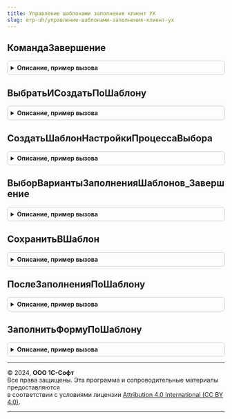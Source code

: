 ```yaml
---
title: Управление шаблонами заполнения клиент УХ
slug: erp-uh/управление-шаблонами-заполнения-клиент-ух
---
```



## КомандаЗавершение
<details style="margin: 1em 0; padding: 0.5em; border: 1px solid #ccc; border-radius: 6px;">

<summary style="font-weight: bold; cursor: pointer;">Описание, пример вызова</summary>

```bsl
// Модуль предназначен для реализации фукнциональности механизма шаблонов
// заполнения контексте клиентского кода.
////////////////////////////////////////////////////////////////////////////////

Функция КомандаЗавершение(ВыбранноеЗначение, ДопПараметр) Экспорт
```

Пример вызова
```bsl
Результат = УправлениеШаблонамиЗаполненияКлиентУХ.КомандаЗавершение(ВыбранноеЗначение, ДопПараметр) 
```
</details>

## ВыбратьИСоздатьПоШаблону
<details style="margin: 1em 0; padding: 0.5em; border: 1px solid #ccc; border-radius: 6px;">

<summary style="font-weight: bold; cursor: pointer;">Описание, пример вызова</summary>

```bsl

// По эталонному элементу ЭталонныйЭлементВход (например, пустая ссылка на справочник)
// выбирает шаблон и создает новый элемент по шаблону.
Функция ВыбратьИСоздатьПоШаблону(ЭталонныйЭлементВход) Экспорт
```

Пример вызова
```bsl
Результат = УправлениеШаблонамиЗаполненияКлиентУХ.ВыбратьИСоздатьПоШаблону(ЭталонныйЭлементВход) 
```
</details>

## СоздатьШаблонНастройкиПроцессаВыбора
<details style="margin: 1em 0; padding: 0.5em; border: 1px solid #ccc; border-radius: 6px;">

<summary style="font-weight: bold; cursor: pointer;">Описание, пример вызова</summary>

```bsl

// Создаёт новый шаблон заполнения для справочника НастройкаВыбораВход,
// выставляя наименование шаблона НаименованиеВход.
Процедура СоздатьШаблонНастройкиПроцессаВыбора(НастройкаВыбораВход, ВариантЗаполненияВход, НаименованиеВход) Экспорт
```

Пример вызова
```bsl
УправлениеШаблонамиЗаполненияКлиентУХ.СоздатьШаблонНастройкиПроцессаВыбора(НастройкаВыбораВход, ВариантЗаполненияВход, НаименованиеВход));
```
</details>

## ВыборВариантыЗаполненияШаблонов_Завершение
<details style="margin: 1em 0; padding: 0.5em; border: 1px solid #ccc; border-radius: 6px;">

<summary style="font-weight: bold; cursor: pointer;">Описание, пример вызова</summary>

```bsl

Процедура ВыборВариантыЗаполненияШаблонов_Завершение(Результат, ДополнительныеПараметры) Экспорт
```

Пример вызова
```bsl
УправлениеШаблонамиЗаполненияКлиентУХ.ВыборВариантыЗаполненияШаблонов_Завершение(Результат, ДополнительныеПараметры) 
```
</details>

## СохранитьВШаблон
<details style="margin: 1em 0; padding: 0.5em; border: 1px solid #ccc; border-radius: 6px;">

<summary style="font-weight: bold; cursor: pointer;">Описание, пример вызова</summary>

```bsl

// Сохраняет объект СсылкаНаОбъектВход в виде шаблона на форме ФормаВход.
Процедура СохранитьВШаблон(ФормаВход, СсылкаНаОбъектВход) Экспорт
```

Пример вызова
```bsl
УправлениеШаблонамиЗаполненияКлиентУХ.СохранитьВШаблон(ФормаВход, СсылкаНаОбъектВход) 
```
</details>

## ПослеЗаполненияПоШаблону
<details style="margin: 1em 0; padding: 0.5em; border: 1px solid #ccc; border-radius: 6px;">

<summary style="font-weight: bold; cursor: pointer;">Описание, пример вызова</summary>

```bsl

// Вызывается после заполнения по шаблону ШаблонВход для
// объекта с формой ФормаВход
Процедура ПослеЗаполненияПоШаблону(ФормаВход, ШаблонВход) Экспорт
```

Пример вызова
```bsl
УправлениеШаблонамиЗаполненияКлиентУХ.ПослеЗаполненияПоШаблону(ФормаВход, ШаблонВход) 
```
</details>

## ЗаполнитьФормуПоШаблону
<details style="margin: 1em 0; padding: 0.5em; border: 1px solid #ccc; border-radius: 6px;">

<summary style="font-weight: bold; cursor: pointer;">Описание, пример вызова</summary>

```bsl

// Заполняет форму ФормаВход по данным шаблона ШаблонВход.
Процедура ЗаполнитьФормуПоШаблону(ФормаВход, ШаблонВход) Экспорт
```

Пример вызова
```bsl
УправлениеШаблонамиЗаполненияКлиентУХ.ЗаполнитьФормуПоШаблону(ФормаВход, ШаблонВход) 
```
</details>

---

© 2024, **ООО 1С-Софт**  
Все права защищены. Эта программа и сопроводительные материалы предоставляются  
в соответствии с условиями лицензии [Attribution 4.0 International (CC BY 4.0)](https://creativecommons.org/licenses/by/4.0/legalcode).

---

